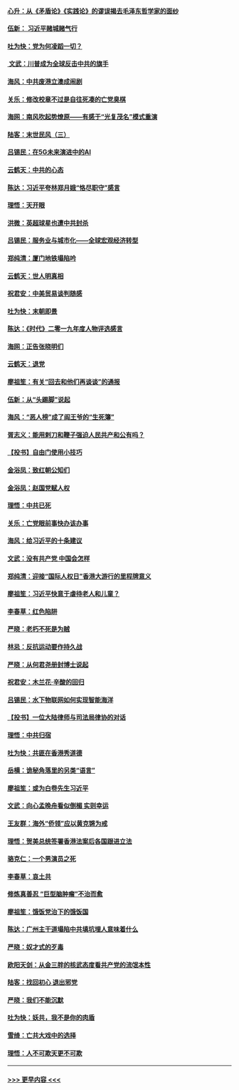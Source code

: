 #### [心升：从《矛盾论》《实践论》的谬误揭去毛泽东哲学家的面纱](../pages/nsc993/n11736962.md?t=12220422) 
#### [伍新： 习近平赌城赌气行](../pages/nsc993/n11736929.md?t=12220422) 
#### [吐为快：党为何凌蹈一切？](../pages/nsc993/n11736915.md?t=12220422) 
#### [ 文武：川普成为全球反击中共的旗手](../pages/nsc993/n11736882.md?t=12220422) 
#### [海风：中共废港立澳成闹剧](../pages/nsc993/n11735857.md?t=12220422) 
#### [关乐：修改校章不过是自往死凑的亡党臭棋](../pages/nsc993/n11735097.md?t=12220422) 
#### [海网：南风吹起势燎原——有感于“光复茂名”模式重演](../pages/nsc993/n11732308.md?t=12220422) 
#### [陆客：末世民风（三）](../pages/nsc993/n11732211.md?t=12220422) 
#### [吕锡民：在5G未来演进中的AI](../pages/nsc993/n11730010.md?t=12220422) 
#### [云鹤天：中共的心态](../pages/nsc993/n11729906.md?t=12220422) 
#### [陈达：习近平夸林郑月娥“恪尽职守”感言](../pages/nsc993/n11729881.md?t=12220422) 
#### [理悟：天开眼](../pages/nsc993/n11729699.md?t=12220422) 
#### [洪微：英超球星也遭中共封杀](../pages/nsc993/n11727243.md?t=12220422) 
#### [吕锡民：服务业与城市化——全球宏观经济转型](../pages/nsc993/n11725845.md?t=12220422) 
#### [郑纯清：厦门地铁塌陷吟](../pages/nsc993/n11725813.md?t=12220422) 
#### [云鹤天：世人明真相](../pages/nsc993/n11725621.md?t=12220422) 
#### [祝君安：中美贸易谈判随感](../pages/nsc993/n11725609.md?t=12220422) 
#### [吐为快：末朝即景](../pages/nsc993/n11723365.md?t=12220422) 
#### [陈达：《时代》二零一九年度人物评选感言](../pages/nsc993/n11723337.md?t=12220422) 
#### [海网：正告张晓明们](../pages/nsc993/n11723228.md?t=12220422) 
#### [云鹤天：退党](../pages/nsc993/n11723056.md?t=12220422) 
#### [廖祖笙：有关“回去和他们再谈谈”的通报](../pages/nsc993/n11722442.md?t=12220422) 
#### [伍新：从“头踢脚”说起](../pages/nsc993/n11722429.md?t=12220422) 
#### [海风：“恶人榜”成了阎王爷的“生死簿”](../pages/nsc993/n11722272.md?t=12220422) 
#### [胥志义：能用剌刀和鞭子强迫人民共产和公有吗？](../pages/nsc993/n11720569.md?t=12220422) 
#### [【投书】自由门使用小技巧](../pages/nsc993/n11720180.md?t=12220422) 
#### [金浴凤：致红朝公知们](../pages/nsc993/n11720563.md?t=12220422) 
#### [金浴凤：赵国党赋人权](../pages/nsc993/n11720533.md?t=12220422) 
#### [理悟：中共已死](../pages/nsc993/n11720233.md?t=12220422) 
#### [关乐：亡党眼前事快办该办事](../pages/nsc993/n11719160.md?t=12220422) 
#### [海风：给习近平的十条建议](../pages/nsc993/n11717616.md?t=12220422) 
#### [文武：没有共产党 中国会怎样](../pages/nsc993/n11717584.md?t=12220422) 
#### [郑纯清：迎接“国际人权日”香港大游行的里程牌意义](../pages/nsc993/n11717417.md?t=12220422) 
#### [廖祖笙：习近平快意于虐待老人和儿童？](../pages/nsc993/n11715313.md?t=12220422) 
#### [李春草：红色陷阱](../pages/nsc993/n11715029.md?t=12220422) 
#### [严晓：老朽不死是为贼](../pages/nsc993/n11712910.md?t=12220422) 
#### [林忌：反抗运动要作持久战](../pages/nsc993/n11712623.md?t=12220422) 
#### [严晓：从何君尧册封博士说起](../pages/nsc993/n11712465.md?t=12220422) 
#### [祝君安：木兰花·辛酸的回归](../pages/nsc993/n11712381.md?t=12220422) 
#### [吕锡民：水下物联网如何实现智能海洋](../pages/nsc993/n11711158.md?t=12220422) 
#### [【投书】一位大陆律师与司法局律协的对话](../pages/nsc993/n11709675.md?t=12220422) 
#### [理悟：中共归宿](../pages/nsc993/n11710059.md?t=12220422) 
#### [吐为快：共匪在香港秀道德](../pages/nsc993/n11709979.md?t=12220422) 
#### [岳横：诡秘角落里的另类“语言”](../pages/nsc993/n11709792.md?t=12220422) 
#### [廖祖笙：或为白卷先生习近平](../pages/nsc993/n11708330.md?t=12220422) 
#### [文武：向心孟晚舟看似倒楣 实则幸运](../pages/nsc993/n11708236.md?t=12220422) 
#### [王友群：海外“侨领”应以黄克锵为戒](../pages/nsc993/n11706176.md?t=12220422) 
#### [理悟：贺美总统签署香港法案后各国跟进立法](../pages/nsc993/n11706853.md?t=12220422) 
#### [骆克仁：一个男演员之死](../pages/nsc993/n11706677.md?t=12220422) 
#### [李春草：哀土共](../pages/nsc993/n11706255.md?t=12220422) 
#### [修炼真善忍 “巨型脑肿瘤”不治而愈](../pages/nsc993/n11705340.md?t=12220422) 
#### [廖祖笙：饿饭党治下的饿饭国](../pages/nsc993/n11705085.md?t=12220422) 
#### [陈达：广州主干道塌陷中共填坑埋人意味着什么](../pages/nsc993/n11705046.md?t=12220422) 
#### [严晓：奴才式的歹毒](../pages/nsc993/n11704826.md?t=12220422) 
#### [欧阳天剑：从金三胖的核武态度看共产党的流氓本性](../pages/nsc993/n11702238.md?t=12220422) 
#### [陆客：找回初心 退出邪党](../pages/nsc993/n11702213.md?t=12220422) 
#### [严晓：我们不能沉默](../pages/nsc993/n11702110.md?t=12220422) 
#### [吐为快：妖共，我不是你的肉盾](../pages/nsc993/n11701366.md?t=12220422) 
#### [雪绮：亡共大戏中的选择](../pages/nsc993/n11699922.md?t=12220422) 
#### [理悟：人不可欺天更不可欺](../pages/nsc993/n11699657.md?t=12220422) 

----
#### [ >>> 更早内容 <<< ](../indexes/nsc993-earlier.md)
